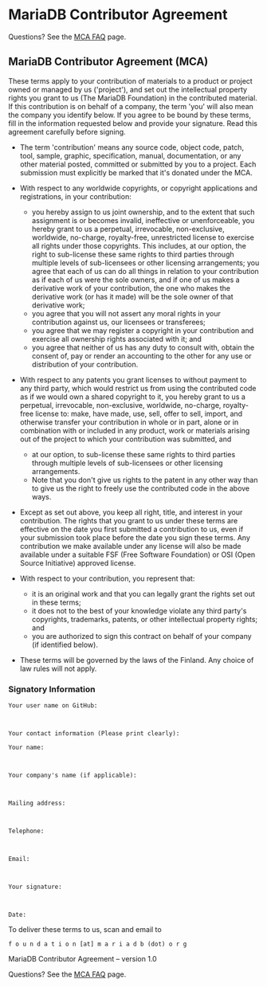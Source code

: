
# MariaDB Contributor Agreement

Questions? See the [MCA FAQ](mariadb-contributor-agreement-faq.md) page.


## MariaDB Contributor Agreement (MCA)


These terms apply to your contribution of materials to a product or project
owned or managed by us ('project'), and set out the intellectual property
rights you grant to us (The MariaDB Foundation) in the contributed material. If
this contribution is on behalf of a company, the term 'you' will also mean the
company you identify below. If you agree to be bound by these terms, fill in
the information requested below and provide your signature. Read this agreement
carefully before signing.


* The term 'contribution' means any source code, object code, patch, tool, 
 sample, graphic, specification, manual, documentation, or any other material
 posted, committed or submitted by you to a project. Each submission must
 explicitly be marked that it's donated under the MCA.
* With respect to any worldwide copyrights, or copyright applications and 
 registrations, in your contribution:

  * you hereby assign to us joint ownership, and to the extent that such 
 assignment is or becomes invalid, ineffective or unenforceable, you hereby
 grant to us a perpetual, irrevocable, non-exclusive, worldwide, no-charge,
 royalty-free, unrestricted license to exercise all rights under those
 copyrights. This includes, at our option, the right to sub-license these
 same rights to third parties through multiple levels of sub-licensees or
 other licensing arrangements; you agree that each of us can do all things
 in relation to your contribution as if each of us were the sole owners, and
 if one of us makes a derivative work of your contribution, the one who makes
 the derivative work (or has it made) will be the sole owner of that
 derivative work;
  * you agree that you will not assert any moral rights in your contribution 
 against us, our licensees or transferees;
  * you agree that we may register a copyright in your contribution and exercise
 all ownership rights associated with it; and
  * you agree that neither of us has any duty to consult with, obtain the 
 consent of, pay or render an accounting to the other for any use or
 distribution of your contribution.
* With respect to any patents you grant licenses to without payment to any third party, 
 which would restrict us from using the contributed code as if we would own a
 shared copyright to it, you hereby grant to us a perpetual, irrevocable,
 non-exclusive, worldwide, no-charge, royalty-free license to: make, have
 made, use, sell, offer to sell, import, and otherwise transfer your
 contribution in whole or in part, alone or in combination with or included in
 any product, work or materials arising out of the project to which your
 contribution was submitted, and

  * at our option, to sub-license these same rights to third parties through multiple 
 levels of sub-licensees or other licensing arrangements.
  * Note that you don't give us rights to the patent in any other way than to give us the 
 right to freely use the contributed code in the above ways.
* Except as set out above, you keep all right, title, and interest in your contribution. 
 The rights that you grant to us under these terms are effective on the date
 you first submitted a contribution to us, even if your submission took place
 before the date you sign these terms. Any contribution we make available
 under any license will also be made available under a suitable FSF (Free
 Software Foundation) or OSI (Open Source Initiative) approved license.
* With respect to your contribution, you represent that:

  * it is an original work and that you can legally grant the rights set out in these 
 terms;
  * it does not to the best of your knowledge violate any third party's copyrights, 
 trademarks, patents, or other intellectual property rights; and
  * you are authorized to sign this contract on behalf of your company (if
 identified below).
* These terms will be governed by the laws of the Finland. Any choice of law rules will 
 not apply.


### Signatory Information


```
Your user name on GitHub:



Your contact information (Please print clearly): 

Your name:



Your company's name (if applicable):



Mailing address:



Telephone:



Email:

 

Your signature:



Date:
```


To deliver these terms to us, scan and email to


```
f o u n d a t i o n [at] m a r i a d b (dot) o r g
```


MariaDB Contributor Agreement – version 1.0


Questions? See the [MCA FAQ](mariadb-contributor-agreement-faq.md) page.

